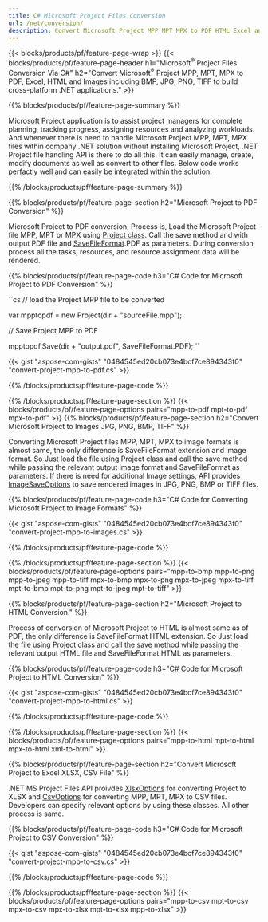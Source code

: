 ```yaml
---
title: C# Microsoft Project Files Conversion
url: /net/conversion/
description: Convert Microsoft Project MPP MPT MPX to PDF HTML Excel and Images JPG PNG BMP TIFF with few lines of C# code via .NET library.
---
```


{{< blocks/products/pf/feature-page-wrap >}}
{{< blocks/products/pf/feature-page-header h1="Microsoft<sup>&reg;</sup> Project Files Conversion Via C#" h2="Convert Microsoft<sup>&reg;</sup> Project MPP, MPT, MPX to PDF, Excel, HTML and Images including BMP, JPG, PNG, TIFF to build cross-platform .NET applications." >}}

{{% blocks/products/pf/feature-page-summary %}}


Microsoft Project application is to assist project managers for complete planning, tracking progress, assigning resources and analyzing workloads. And whenever there is need to handle Microsoft Project MPP, MPT, MPX files within company .NET solution without installing  Microsoft Project, .NET Project file handling API is there to do all this. It can easily manage, create, modify documents as well as convert to other files. Below code works perfactly well and can easily be integrated within the solution.

{{% /blocks/products/pf/feature-page-summary  %}}

{{% blocks/products/pf/feature-page-section  h2="Microsoft Project to PDF Conversion" %}}

Microsoft Project to PDF conversion, Process is, Load the Microsoft Project file MPP, MPT or MPX using [Project class](https://apireference.aspose.com/tasks/net/aspose.tasks/project). Call the save method and with output PDF file and [SaveFileFormat](https://apireference.aspose.com/tasks/net/aspose.tasks.saving/savefileformat).PDF as parameters. During conversion process all the tasks, resources, and resource assignment data will be rendered.

{{% blocks/products/pf/feature-page-code h3="C# Code for Microsoft Project to PDF Conversion" %}}

``cs
// load the Project MPP file to be converted

var mpptopdf = new Project(dir + "sourceFile.mpp");

// Save Project MPP to PDF

mpptopdf.Save(dir + "output.pdf", SaveFileFormat.PDF);
``

{{< gist "aspose-com-gists" "0484545ed20cb073e4bcf7ce894343f0" "convert-project-mpp-to-pdf.cs" >}}

{{% /blocks/products/pf/feature-page-code  %}}

{{% /blocks/products/pf/feature-page-section %}}
{{< blocks/products/pf/feature-page-options pairs="mpp-to-pdf mpt-to-pdf mpx-to-pdf" >}}
{{% blocks/products/pf/feature-page-section  h2="Convert Microsoft Project to Images JPG, PNG, BMP, TIFF" %}}

Converting Microsoft Project files MPP, MPT, MPX to image formats is almost same, the only difference is SaveFileFormat extension and image format. So Just load the file using Project class and call the save method while passing the relevant output image format and SaveFileFormat as parameters. If there is need for additional Image settings, API provides [ImageSaveOptions](https://apireference.aspose.com/tasks/net/aspose.tasks.saving/imagesaveoptions) to save rendered images in JPG, PNG, BMP or TIFF files.


{{% blocks/products/pf/feature-page-code h3="C# Code for Converting Microsoft Project to Image Formats" %}}

{{< gist "aspose-com-gists" "0484545ed20cb073e4bcf7ce894343f0" "convert-project-mpp-to-images.cs" >}}

{{% /blocks/products/pf/feature-page-code  %}}

{{% /blocks/products/pf/feature-page-section %}}
{{< blocks/products/pf/feature-page-options pairs="mpp-to-bmp mpp-to-png mpp-to-jpeg mpp-to-tiff mpx-to-bmp mpx-to-png mpx-to-jpeg mpx-to-tiff mpt-to-bmp mpt-to-png mpt-to-jpeg mpt-to-tiff" >}}

{{% blocks/products/pf/feature-page-section  h2="Microsoft Project to HTML Conversion." %}}

Process of conversion of Microsoft Project to HTML is almost same as of PDF, the only difference is SaveFileFormat HTML extension. So Just load the file using Project class and call the save method while passing the relevant output HTML file and SaveFileFormat.HTML as parameters.

{{% blocks/products/pf/feature-page-code h3="C# Code for Microsoft Project to HTML Conversion" %}}

{{< gist "aspose-com-gists" "0484545ed20cb073e4bcf7ce894343f0" "convert-project-mpp-to-html.cs" >}}

{{% /blocks/products/pf/feature-page-code  %}}

{{% /blocks/products/pf/feature-page-section %}}
{{< blocks/products/pf/feature-page-options pairs="mpp-to-html mpt-to-html mpx-to-html xml-to-html" >}}

{{% blocks/products/pf/feature-page-section  h2="Convert Microsoft Project to Excel XLSX, CSV File" %}}

.NET MS Project Files API proivdes [XlsxOptions](https://apireference.aspose.com/tasks/net/aspose.tasks.saving/xlsxoptions) for converting Project to XLSX and [CsvOptions](https://apireference.aspose.com/tasks/net/aspose.tasks.saving/csvoptions) for converting MPP, MPT, MPX to CSV files. Developers can specify relevant options by using these classes. All other process is same. 

{{% blocks/products/pf/feature-page-code h3="C# Code for Microsoft Project to CSV Conversion" %}}

{{< gist "aspose-com-gists" "0484545ed20cb073e4bcf7ce894343f0" "convert-project-mpp-to-csv.cs" >}}

{{% /blocks/products/pf/feature-page-code  %}}

{{% /blocks/products/pf/feature-page-section %}}
{{< blocks/products/pf/feature-page-options pairs="mpp-to-csv mpt-to-csv mpx-to-csv mpx-to-xlsx mpt-to-xlsx mpp-to-xlsx" >}}